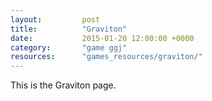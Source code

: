 ```yaml
---
layout: 		post
title:  		"Graviton"
date:   		2015-01-20 12:00:00 +0000
category: 		"game ggj"
resources:		"games_resources/graviton/"
---
```

This is the Graviton page.